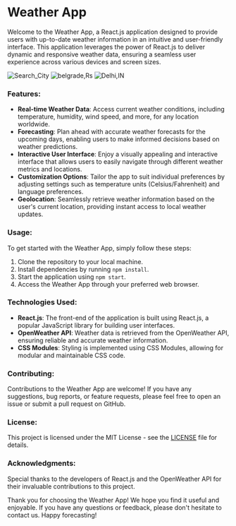 # Weather App

Welcome to the Weather App, a React.js application designed to provide users with up-to-date weather information in an intuitive and user-friendly interface. This application leverages the power of React.js to deliver dynamic and responsive weather data, ensuring a seamless user experience across various devices and screen sizes.

![Search_City](https://github.com/SivalingamDharuhjan/Weather_App/assets/135720822/869d23fe-0ce2-44e3-b7f3-b78a9fcb6619)
![belgrade,Rs](https://github.com/SivalingamDharuhjan/Weather_App/assets/135720822/38febe18-f81f-41ce-9cdf-4d565af9743d)
![Delhi,IN](https://github.com/SivalingamDharuhjan/Weather_App/assets/135720822/c5bed51a-50b7-41fa-87f5-af07aad24d90)

### Features:

- **Real-time Weather Data**: Access current weather conditions, including temperature, humidity, wind speed, and more, for any location worldwide.
- **Forecasting**: Plan ahead with accurate weather forecasts for the upcoming days, enabling users to make informed decisions based on weather predictions.
- **Interactive User Interface**: Enjoy a visually appealing and interactive interface that allows users to easily navigate through different weather metrics and locations.
- **Customization Options**: Tailor the app to suit individual preferences by adjusting settings such as temperature units (Celsius/Fahrenheit) and language preferences.
- **Geolocation**: Seamlessly retrieve weather information based on the user's current location, providing instant access to local weather updates.

### Usage:

To get started with the Weather App, simply follow these steps:

1. Clone the repository to your local machine.
2. Install dependencies by running `npm install`.
3. Start the application using `npm start`.
4. Access the Weather App through your preferred web browser.

### Technologies Used:

- **React.js**: The front-end of the application is built using React.js, a popular JavaScript library for building user interfaces.
- **OpenWeather API**: Weather data is retrieved from the OpenWeather API, ensuring reliable and accurate weather information.
- **CSS Modules**: Styling is implemented using CSS Modules, allowing for modular and maintainable CSS code.

### Contributing:

Contributions to the Weather App are welcome! If you have any suggestions, bug reports, or feature requests, please feel free to open an issue or submit a pull request on GitHub.

### License:

This project is licensed under the MIT License - see the [LICENSE](LICENSE) file for details.

### Acknowledgments:

Special thanks to the developers of React.js and the OpenWeather API for their invaluable contributions to this project.

Thank you for choosing the Weather App! We hope you find it useful and enjoyable. If you have any questions or feedback, please don't hesitate to contact us. Happy forecasting!
